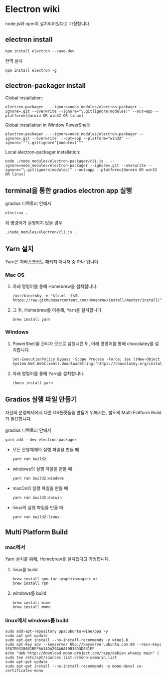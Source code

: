 # Electron wiki
node.js와 npm이 설치되어있다고 가정합니다.

## electron install
   ```
   npm install electron --save-dev
   ```
전역 설치
   ```
   npm install electron -g
   ```

## electron-packager install

Global installation:
```
electron-packager . --ignore=node_modules/electron-packager --ignore=.git --overwrite --ignore="\.git(ignore|modules)" --out=app --platform=[darwin OR win32 OR linux]
```

Global installation in Window PowerShell:
```
electron-packager . --ignore=node_modules/electron-packager --ignore=.git --overwrite  --out=app --platform="win32" --ignore=`""\.git(ignore^|modules)`""
```

Local electron-packager installation:
```
node ./node_modules/electron-packager/cli.js . --ignore=node_modules/electron-packager --ignore=.git --overwrite --ignore="\.git(ignore|modules)" --out=app --platform=[darwin OR win32 OR linux]
```


## terminal을 통한 gradios electron app 실행
gradios 디렉토리 안에서
   ```
   electron .
   ```
위 명령어가 실행되지 않을 경우
   ```
   ./node_modules/electron/cli.js .
   ```

## Yarn 설치
Yarn은 자바스크립트 패키지 매니저 중 하나 입니다.

### Mac OS

1. 아래 명령어를 통해 Homebrew을 설치합니다.

   ```
   /usr/bin/ruby -e "$(curl -fsSL https://raw.githubusercontent.com/Homebrew/install/master/install)"
   ```

2. 그 후, Homebrew를 이용해, Yarn을 설치합니다.  

   ```
   brew install yarn
   ```

### Windows

1. PowerShell을 관리자 모드로 실행시킨 뒤, 아래 명령어를 통해 chocolatey를 설치합니다.

   ```
   Set-ExecutionPolicy Bypass -Scope Process -Force; iex ((New-Object System.Net.WebClient).DownloadString('https://chocolatey.org/install.ps1'))
   ```

2. 아래 명령어를 통해 Yarn을 설치합니다.

   ```
   choco install yarn
   ```

## Gradios 실행 파일 만들기
자신의 운영체제에서 다른 OS플랫폼을 만들기 위해서는, 별도의 Multi Flatform Build가 필요합니다.</br></br>
gradios 디렉토리 안에서

   ```
   yarn add --dev electron-packager
   ```
* 모든 운영체제의 실행 파일을 만들 때

   ```
   yarn run build2
   ```

* windows의 실행 파일을 만들 때

   ```
   yarn run build2:windows
   ```

* macOs의 실행 파일을 만들 때

   ```
   yarn run build2:darwin
   ```

* linux의 실행 파일을 만들 때

   ```
   yarn run build2:linux
   ```

## Multi Platform Build

### mac에서

Yarn 설치를 위해, Homebrew를 설치했다고 가정합니다.

1. linux를 build

   ```
   brew install gnu-tar graphicsmagick xz
   brew install rpm
   ```

2. windows를 build

   ```
   brew install wine
   brew install mono
   ```

### linux에서 windows를 build

   ```
   sudo add-apt-repository ppa:ubuntu-wine/ppa -y
   sudo apt-get update
   sudo apt-get install --no-install-recommends -y wine1.8
   sudo apt-key adv --keyserver hkp://keyserver.ubuntu.com:80 --recv-keys 3FA7E0328081BFF6A14DA29AA6A19B38D3D831EF
   echo "deb http://download.mono-project.com/repo/debian wheezy main" | sudo tee /etc/apt/sources.list.d/mono-xamarin.list
   sudo apt-get update
   sudo apt-get install --no-install-recommends -y mono-devel ca-certificates-mono
   ```
   
